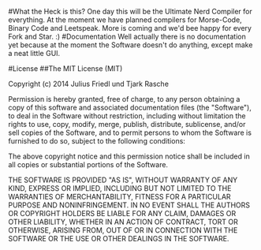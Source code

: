 #What the Heck is this?
One day this will be the Ultimate Nerd Compiler for everything.
At the moment we have planned compilers for Morse-Code, Binary Code and Leetspeak.
More is coming and we'd bee happy for every Fork and Star. :)
#Documentation
Well actually there is no documentation yet because at the moment the Software doesn't do anything, except make a neat little GUI.

#License
##The MIT License (MIT)

Copyright (c) 2014 Julius Friedl und Tjark Rasche

Permission is hereby granted, free of charge, to any person obtaining a copy
of this software and associated documentation files (the "Software"), to deal
in the Software without restriction, including without limitation the rights
to use, copy, modify, merge, publish, distribute, sublicense, and/or sell
copies of the Software, and to permit persons to whom the Software is
furnished to do so, subject to the following conditions:

The above copyright notice and this permission notice shall be included in
all copies or substantial portions of the Software.

THE SOFTWARE IS PROVIDED "AS IS", WITHOUT WARRANTY OF ANY KIND, EXPRESS OR
IMPLIED, INCLUDING BUT NOT LIMITED TO THE WARRANTIES OF MERCHANTABILITY,
FITNESS FOR A PARTICULAR PURPOSE AND NONINFRINGEMENT. IN NO EVENT SHALL THE
AUTHORS OR COPYRIGHT HOLDERS BE LIABLE FOR ANY CLAIM, DAMAGES OR OTHER
LIABILITY, WHETHER IN AN ACTION OF CONTRACT, TORT OR OTHERWISE, ARISING FROM,
OUT OF OR IN CONNECTION WITH THE SOFTWARE OR THE USE OR OTHER DEALINGS IN
THE SOFTWARE.
